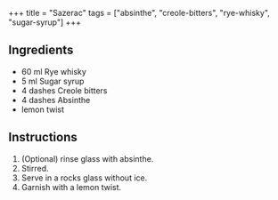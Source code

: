 +++
title = "Sazerac"
tags = ["absinthe", "creole-bitters", "rye-whisky", "sugar-syrup"]
+++

## Ingredients

- 60 ml Rye whisky
- 5 ml Sugar syrup
- 4 dashes Creole bitters
- 4 dashes Absinthe
- lemon twist

## Instructions

1. (Optional) rinse glass with absinthe.
2. Stirred.
3. Serve in a rocks glass without ice.
4. Garnish with a lemon twist.
